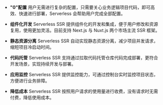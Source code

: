 - **"0"配置**
  用户无需进行复杂的配置，只需要关心业务逻辑项目代码，即可高效、快速进行部署，Serverless 会帮助用户完成全部配置。

- **组件化开发**
  Serverless SSR 提供组件化的开发和集成，便于用户修改和资源复用，使用更加灵活。目前支持 Next.js 与 Nuxt.js 两个市场主流 SSR 框架。

- **静态资源分离**
  Serverless SSR 自动实现静态资源分离，减少项目并发请求，缩短项目冷启动时间。

- **代码托管**
  Serverless SSR 支持通过拉取代码托管仓库代码完成部署，更符合开发场景，实现持续开发与部署。

- **应用监控**
  Serverless SSR 提供监控能力，可通过控制台实时监控项目状态，方便进行业务排障。

- **降低成本**
  Serverless SSR 按照用户请求的使用量进行收费，没有请求时无需付费，降低使用成本。


